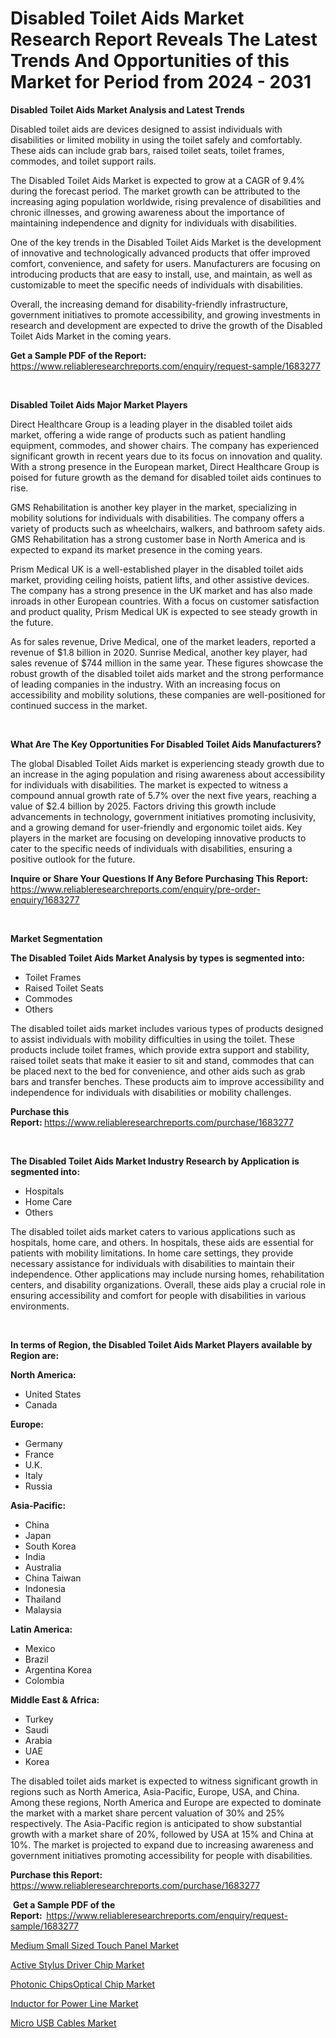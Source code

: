 <p><h1>Disabled Toilet Aids Market Research Report Reveals The Latest Trends And Opportunities of this Market for Period from 2024 - 2031</h1></p><p><strong>Disabled Toilet Aids Market Analysis and Latest Trends</strong></p>
<p><p>Disabled toilet aids are devices designed to assist individuals with disabilities or limited mobility in using the toilet safely and comfortably. These aids can include grab bars, raised toilet seats, toilet frames, commodes, and toilet support rails.</p><p>The Disabled Toilet Aids Market is expected to grow at a CAGR of 9.4% during the forecast period. The market growth can be attributed to the increasing aging population worldwide, rising prevalence of disabilities and chronic illnesses, and growing awareness about the importance of maintaining independence and dignity for individuals with disabilities.</p><p>One of the key trends in the Disabled Toilet Aids Market is the development of innovative and technologically advanced products that offer improved comfort, convenience, and safety for users. Manufacturers are focusing on introducing products that are easy to install, use, and maintain, as well as customizable to meet the specific needs of individuals with disabilities.</p><p>Overall, the increasing demand for disability-friendly infrastructure, government initiatives to promote accessibility, and growing investments in research and development are expected to drive the growth of the Disabled Toilet Aids Market in the coming years.</p></p>
<p><strong>Get a Sample PDF of the Report:&nbsp;</strong> <a href="https://www.reliableresearchreports.com/enquiry/request-sample/1683277">https://www.reliableresearchreports.com/enquiry/request-sample/1683277</a></p>
<p>&nbsp;</p>
<p><strong>Disabled Toilet Aids Major Market Players</strong></p>
<p><p>Direct Healthcare Group is a leading player in the disabled toilet aids market, offering a wide range of products such as patient handling equipment, commodes, and shower chairs. The company has experienced significant growth in recent years due to its focus on innovation and quality. With a strong presence in the European market, Direct Healthcare Group is poised for future growth as the demand for disabled toilet aids continues to rise.</p><p>GMS Rehabilitation is another key player in the market, specializing in mobility solutions for individuals with disabilities. The company offers a variety of products such as wheelchairs, walkers, and bathroom safety aids. GMS Rehabilitation has a strong customer base in North America and is expected to expand its market presence in the coming years.</p><p>Prism Medical UK is a well-established player in the disabled toilet aids market, providing ceiling hoists, patient lifts, and other assistive devices. The company has a strong presence in the UK market and has also made inroads in other European countries. With a focus on customer satisfaction and product quality, Prism Medical UK is expected to see steady growth in the future.</p><p>As for sales revenue, Drive Medical, one of the market leaders, reported a revenue of $1.8 billion in 2020. Sunrise Medical, another key player, had sales revenue of $744 million in the same year. These figures showcase the robust growth of the disabled toilet aids market and the strong performance of leading companies in the industry. With an increasing focus on accessibility and mobility solutions, these companies are well-positioned for continued success in the market.</p></p>
<p>&nbsp;</p>
<p><strong>What Are The Key Opportunities For Disabled Toilet Aids Manufacturers?</strong></p>
<p><p>The global Disabled Toilet Aids market is experiencing steady growth due to an increase in the aging population and rising awareness about accessibility for individuals with disabilities. The market is expected to witness a compound annual growth rate of 5.7% over the next five years, reaching a value of $2.4 billion by 2025. Factors driving this growth include advancements in technology, government initiatives promoting inclusivity, and a growing demand for user-friendly and ergonomic toilet aids. Key players in the market are focusing on developing innovative products to cater to the specific needs of individuals with disabilities, ensuring a positive outlook for the future.</p></p>
<p><strong>Inquire or Share Your Questions If Any Before Purchasing This Report:</strong> <a href="https://www.reliableresearchreports.com/enquiry/pre-order-enquiry/1683277">https://www.reliableresearchreports.com/enquiry/pre-order-enquiry/1683277</a></p>
<p>&nbsp;</p>
<p><strong>Market Segmentation</strong></p>
<p><strong>The Disabled Toilet Aids Market Analysis by types is segmented into:</strong></p>
<p><ul><li>Toilet Frames</li><li>Raised Toilet Seats</li><li>Commodes</li><li>Others</li></ul></p>
<p><p>The disabled toilet aids market includes various types of products designed to assist individuals with mobility difficulties in using the toilet. These products include toilet frames, which provide extra support and stability, raised toilet seats that make it easier to sit and stand, commodes that can be placed next to the bed for convenience, and other aids such as grab bars and transfer benches. These products aim to improve accessibility and independence for individuals with disabilities or mobility challenges.</p></p>
<p><strong>Purchase this Report:&nbsp;</strong><a href="https://www.reliableresearchreports.com/purchase/1683277">https://www.reliableresearchreports.com/purchase/1683277</a></p>
<p>&nbsp;</p>
<p><strong>The Disabled Toilet Aids Market Industry Research by Application is segmented into:</strong></p>
<p><ul><li>Hospitals</li><li>Home Care</li><li>Others</li></ul></p>
<p><p>The disabled toilet aids market caters to various applications such as hospitals, home care, and others. In hospitals, these aids are essential for patients with mobility limitations. In home care settings, they provide necessary assistance for individuals with disabilities to maintain their independence. Other applications may include nursing homes, rehabilitation centers, and disability organizations. Overall, these aids play a crucial role in ensuring accessibility and comfort for people with disabilities in various environments.</p></p>
<p>&nbsp;</p>
<p><strong>In terms of Region, the Disabled Toilet Aids Market Players available by Region are:</strong></p>
<p>
    <p> <strong> North America: </strong>
        <ul>
            <li>United States</li>
            <li>Canada</li>
        </ul>
        </p> 
    <p> <strong> Europe: </strong>
        <ul>
            <li>Germany</li>
            <li>France</li>
            <li>U.K.</li>
            <li>Italy</li>
            <li>Russia</li>
        </ul>
        </p> 
    <p> <strong> Asia-Pacific: </strong>
        <ul>
            <li>China</li>
            <li>Japan</li>
            <li>South Korea</li>
            <li>India</li>
            <li>Australia</li>
            <li>China Taiwan</li>
            <li>Indonesia</li>
            <li>Thailand</li>
            <li>Malaysia</li>
        </ul>
        </p> 
    <p> <strong> Latin America: </strong>
        <ul>
            <li>Mexico</li>
            <li>Brazil</li>
            <li>Argentina Korea</li>
            <li>Colombia</li>
        </ul>
        </p> 
    <p> <strong> Middle East & Africa: </strong>
        <ul>
            <li>Turkey</li>
            <li>Saudi</li>
            <li>Arabia</li>
            <li>UAE</li>
            <li>Korea</li>
        </ul>
    </p>
    </p>
<p><p>The disabled toilet aids market is expected to witness significant growth in regions such as North America, Asia-Pacific, Europe, USA, and China. Among these regions, North America and Europe are expected to dominate the market with a market share percent valuation of 30% and 25% respectively. The Asia-Pacific region is anticipated to show substantial growth with a market share of 20%, followed by USA at 15% and China at 10%. The market is projected to expand due to increasing awareness and government initiatives promoting accessibility for people with disabilities.</p></p>
<p><strong>Purchase this Report: </strong><a href="https://www.reliableresearchreports.com/purchase/1683277">https://www.reliableresearchreports.com/purchase/1683277</a></p>
<p>&nbsp;<strong>Get a Sample PDF of the Report:&nbsp;&nbsp;</strong><a href="https://www.reliableresearchreports.com/enquiry/request-sample/1683277">https://www.reliableresearchreports.com/enquiry/request-sample/1683277</a></p>
<p><strong></strong></p>
<p><p><a href="https://medium.com/@lawrenceguerrero666/medium-small-sized-touch-panel-market-analysis-its-cagr-market-segmentation-and-global-industry-48bc6bea9d79">Medium Small Sized Touch Panel Market</a></p><p><a href="https://medium.com/@lawrenceguerrero666/active-stylus-driver-chip-market-competitive-analysis-market-trends-and-forecast-to-2031-83c5221aa768">Active Stylus Driver Chip Market</a></p><p><a href="https://medium.com/@lawrenceguerrero666/photonic-chipsoptical-chip-market-comprehensive-assessment-by-type-application-and-geography-e14655a4f374">Photonic ChipsOptical Chip Market</a></p><p><a href="https://medium.com/@lawrenceguerrero666/inductor-for-power-line-market-exploring-market-share-market-trends-and-future-growth-1f9b8e7c115e">Inductor for Power Line Market</a></p><p><a href="https://medium.com/@meganlee6679/micro-usb-cables-market-outlook-industry-overview-and-forecast-2024-to-2031-ce6f8f353e3b">Micro USB Cables Market</a></p></p>